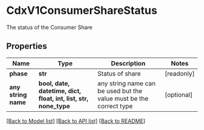 # CdxV1ConsumerShareStatus

The status of the Consumer Share

## Properties
Name | Type | Description | Notes
------------ | ------------- | ------------- | -------------
**phase** | **str** | Status of share | [readonly] 
**any string name** | **bool, date, datetime, dict, float, int, list, str, none_type** | any string name can be used but the value must be the correct type | [optional]

[[Back to Model list]](../README.md#documentation-for-models) [[Back to API list]](../README.md#documentation-for-api-endpoints) [[Back to README]](../README.md)


